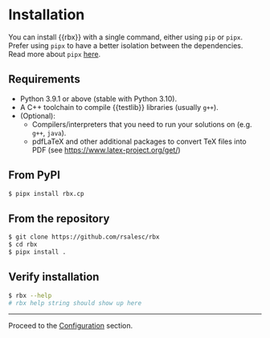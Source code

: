 # Installation

You can install {{rbx}} with a single command, either using `pip` or `pipx`. Prefer using `pipx` to have a better isolation between the dependencies. Read more about `pipx` [here](https://pipx.pypa.io/stable/installation/).

## Requirements

- Python 3.9.1 or above (stable with Python 3.10).
- A C++ toolchain to compile {{testlib}} libraries (usually `g++`).
- (Optional):
    - Compilers/interpreters that you need to run your solutions on (e.g. `g++`, `java`).
    - pdfLaTeX and other additional packages to convert TeX files into PDF (see https://www.latex-project.org/get/)

## From PyPI

```bash
$ pipx install rbx.cp
```

## From the repository

```bash
$ git clone https://github.com/rsalesc/rbx
$ cd rbx
$ pipx install .
```

## Verify installation

<!-- termynal -->
```bash
$ rbx --help
# rbx help string should show up here
```

---

Proceed to the [Configuration](configuration.md) section.
